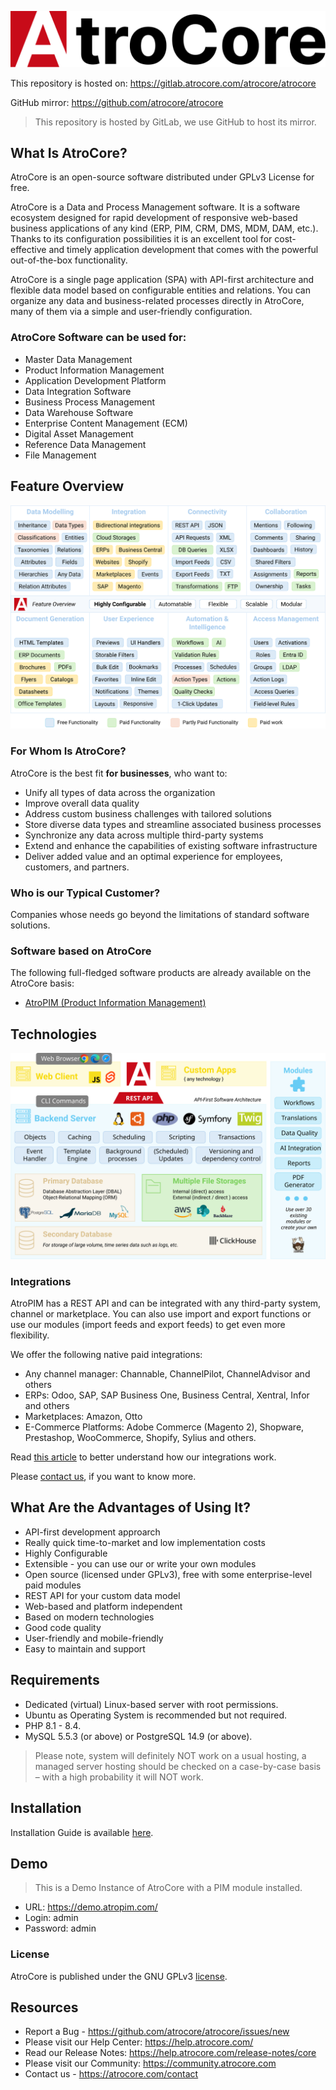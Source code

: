 ![Logo](_assets/atrocore-logo.svg)

This repository is hosted on: https://gitlab.atrocore.com/atrocore/atrocore

GitHub mirror: https://github.com/atrocore/atrocore

> This repository is hosted by GitLab, we use GitHub to host its mirror. 

## What Is AtroCore? 

AtroCore is an open-source software distributed under GPLv3 License for free.

AtroCore is a Data and Process Management software. It is a software ecosystem designed for rapid development of responsive web-based business applications of any kind (ERP, PIM, CRM, DMS, MDM, DAM, etc.). Thanks to its configuration possibilities it is an excellent tool for cost-effective and timely application development that comes with the powerful out-of-the-box functionality.

AtroCore is a single page application (SPA) with API-first architecture and flexible data model based on configurable entities and relations. You can organize any data and business-related processes directly in AtroCore, many of them via a simple and user-friendly configuration.

### AtroCore Software can be used for:

- Master Data Management
- Product Information Management
- Application Development Platform
- Data Integration Software
- Business Process Management
- Data Warehouse Software
- Enterprise Content Management (ECM)
- Digital Asset Management
- Reference Data Management
- File Management

## Feature Overview
![Feature Overview](_assets/atrocore-feature-overview-tags.svg)

### For Whom Is AtroCore?

AtroCore is the best fit **for businesses**, who want to:

* Unify all types of data across the organization
* Improve overall data quality
* Address custom business challenges with tailored solutions
* Store diverse data types and streamline associated business processes
* Synchronize any data across multiple third-party systems
* Extend and enhance the capabilities of existing software infrastructure
* Deliver added value and an optimal experience for employees, customers, and partners.

### Who is our Typical Customer?
Companies whose needs go beyond the limitations of standard software solutions.


### Software based on AtroCore

The following full-fledged software products are already available on the AtroCore basis:
* [AtroPIM (Product Information Management)](https://github.com/atrocore/atropim)


## Technologies
![Architecture and Technologies](_assets/architecture-and-technologies.svg)


### Integrations

AtroPIM has a REST API and can be integrated with any third-party system, channel or marketplace. 
You can also use import and export functions or use our modules (import feeds and export feeds) to get even more flexibility.

We offer the following native paid integrations:

- Any channel manager: Channable, ChannelPilot, ChannelAdvisor and others
- ERPs: Odoo, SAP, SAP Business One, Business Central, Xentral, Infor and others
- Marketplaces: Amazon, Otto
- E-Commerce Platforms: Adobe Commerce (Magento 2), Shopware, Prestashop, WooCommerce, Shopify, Sylius and others.

Read [this article](https://store.atrocore.com/en/atrocore-integrations-for-erp-ecommerce-marketplaces) to better understand how our integrations work.

Please [contact us](https://www.atropim.com/contact), if you want to know more.

## What Are the Advantages of Using It?

* API-first development approarch
* Really quick time-to-market and low implementation costs
* Highly Configurable
* Extensible - you can use our or write your own modules
* Open source (licensed under GPLv3), free with some enterprise-level paid modules
* REST API for your custom data model
* Web-based and platform independent
* Based on modern technologies
* Good code quality
* User-friendly and mobile-friendly
* Easy to maintain and support

## Requirements

* Dedicated (virtual) Linux-based server with root permissions. 
* Ubuntu as Operating System is recommended but not required.
* PHP 8.1 - 8.4.
* MySQL 5.5.3 (or above) or PostgreSQL 14.9 (or above).

> Please note, system will definitely NOT work on a usual hosting, a managed server hosting should be checked on a case-by-case basis – with a high probability it will NOT work.

## Installation

Installation Guide is available [here](https://help.atrocore.com/installation-and-maintenance/installation).

## Demo
> This is a Demo Instance of AtroCore with a PIM module installed.
- URL: https://demo.atropim.com/
- Login: admin
- Password: admin

### License

AtroCore is published under the GNU GPLv3 [license](LICENSE.txt).

## Resources

- Report a Bug - https://github.com/atrocore/atrocore/issues/new
- Please visit our Help Center: https://help.atrocore.com/
- Read our Release Notes: https://help.atrocore.com/release-notes/core
- Please visit our Community: https://community.atrocore.com
- Сontact us - https://atrocore.com/contact
